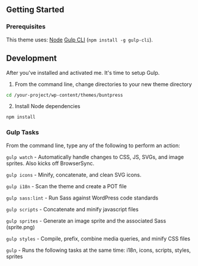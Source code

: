 ## Getting Started

### Prerequisites

This theme uses:
[Node](http://nodejs.org/)
[Gulp CLI](https://github.com/gulpjs/gulp-cli) (`npm install -g gulp-cli`).


## Development

After you've installed and activated me. It's time to setup Gulp.

1) From the command line, change directories to your new theme directory

```bash
cd /your-project/wp-content/themes/buntpress
```

2) Install Node dependencies

```bash
npm install
```

### Gulp Tasks

From the command line, type any of the following to perform an action:

`gulp watch` - Automatically handle changes to CSS, JS, SVGs, and image sprites. Also kicks off BrowserSync.

`gulp icons` - Minify, concatenate, and clean SVG icons.

`gulp i18n` - Scan the theme and create a POT file

`gulp sass:lint` - Run Sass against WordPress code standards

`gulp scripts` - Concatenate and minify javascript files

`gulp sprites` - Generate an image sprite and the associated Sass (sprite.png)

`gulp styles` - Compile, prefix, combine media queries, and minify CSS files

`gulp` - Runs the following tasks at the same time: i18n, icons, scripts, styles, sprites
